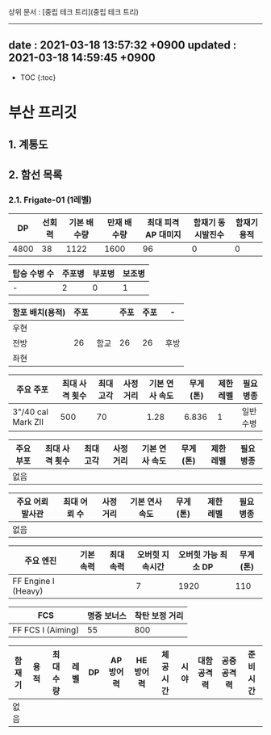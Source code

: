 상위 문서 : [중립 테크 트리](중립 테크 트리)

---
date : 2021-03-18 13:57:32 +0900
updated : 2021-03-18 14:59:45 +0900
---
* TOC
{:toc}

# 부산 프리깃

## 1. 계통도

## 2. 함선 목록

### 2.1. Frigate-01 (1레벨)



DP|선회력|기본 배수량|만재 배수량|최대 피격 AP 대미지|함재기 동시발진수|함재기 용적
-|-|-|-|-|-|-
4800|38|1122|1600|96|0|0

탑승 수병 수|주포병|부포병|보조병
-|-|-|-
-|2|0|1

함포 배치(용적)|주포||주포|주포|-
-|-|-|-|-|-
우현|||||
전방|26|함교|26|26|후방
좌현|||||

주요 주포|최대 사격 횟수|최대 고각|사정거리|기본 연사 속도|무게(톤)|제한 레벨|필요 병종
-|-|-|-|-|-|-|-
3"/40 cal Mark ZII|500|70||1.28|6.836|1|일반수병

주요 부포|최대 사격 횟수|최대 고각|사정거리|기본 연사 속도|무게(톤)|제한 레벨|필요 병종
-|-|-|-|-|-|-|-
없음|||||||

주요 어뢰 발사관|최대 어뢰 수|사정거리|기본 연사 속도|무게(톤)|제한 레벨|필요 병종
-|-|-|-|-|-|-
없음||||||

주요 엔진|기본 속력|최대 속력|오버힛 지속시간|오버힛 가능 최소 DP|무게(톤)
-|-|-|-|-|-
FF Engine I (Heavy)|||7|1920|110

FCS|명중 보너스|착탄 보정 거리
-|-|-
FF FCS I (Aiming)|55|800

함재기|용적|최대 수량|레벨|DP|AP 방어력|HE 방어력|체공 시간|시야|대함 공격력|공중 공격력|준비 시간
-|-|-|-|-|-|-|-|-|-|-|-
없음|||||||||||

